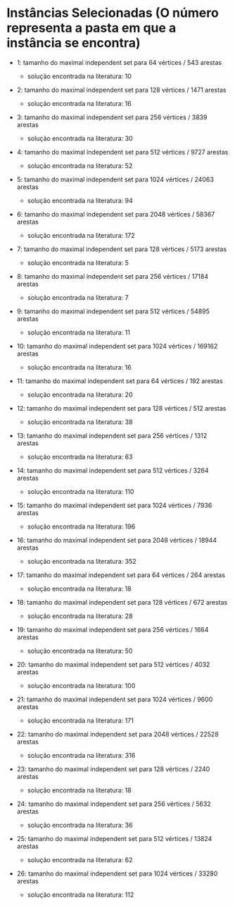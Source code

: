 # Instâncias Selecionadas (O número representa a pasta em que a instância se encontra)
- 1: tamanho do maximal independent set para 64 vértices / 543 arestas
    - solução encontrada na literatura: 10

- 2: tamanho do maximal independent set para 128 vértices / 1471 arestas
    - solução encontrada na literatura: 16

- 3: tamanho do maximal independent set para 256 vértices / 3839 arestas
    - solução encontrada na literatura: 30

- 4: tamanho do maximal independent set para 512 vértices / 9727 arestas
    - solução encontrada na literatura: 52

- 5: tamanho do maximal independent set para 1024 vértices / 24063 arestas
    - solução encontrada na literatura: 94

- 6: tamanho do maximal independent set para 2048 vértices / 58367 arestas
    - solução encontrada na literatura: 172

- 7: tamanho do maximal independent set para 128 vértices / 5173 arestas
    - solução encontrada na literatura: 5

- 8: tamanho do maximal independent set para 256 vértices / 17184 arestas
    - solução encontrada na literatura: 7

- 9: tamanho do maximal independent set para 512 vértices / 54895 arestas
    - solução encontrada na literatura: 11

- 10: tamanho do maximal independent set para 1024 vértices / 169162 arestas
    - solução encontrada na literatura: 16

- 11: tamanho do maximal independent set para 64 vértices / 192 arestas
    - solução encontrada na literatura: 20

- 12: tamanho do maximal independent set para 128 vértices / 512 arestas
    - solução encontrada na literatura: 38

- 13: tamanho do maximal independent set para 256 vértices / 1312 arestas
    - solução encontrada na literatura: 63

- 14: tamanho do maximal independent set para 512 vértices / 3264 arestas
    - solução encontrada na literatura: 110

- 15: tamanho do maximal independent set para 1024 vértices / 7936 arestas
    - solução encontrada na literatura: 196

- 16: tamanho do maximal independent set para 2048 vértices / 18944 arestas
    - solução encontrada na literatura: 352

- 17: tamanho do maximal independent set para 64 vértices / 264 arestas
    - solução encontrada na literatura: 18

- 18: tamanho do maximal independent set para 128 vértices / 672 arestas
    - solução encontrada na literatura: 28

- 19: tamanho do maximal independent set para 256 vértices / 1664 arestas
    - solução encontrada na literatura: 50

- 20: tamanho do maximal independent set para 512 vértices / 4032 arestas
    - solução encontrada na literatura: 100

- 21: tamanho do maximal independent set para 1024 vértices / 9600 arestas
    - solução encontrada na literatura: 171

- 22: tamanho do maximal independent set para 2048 vértices / 22528 arestas
    - solução encontrada na literatura: 316

- 23: tamanho do maximal independent set para 128 vértices / 2240 arestas
    - solução encontrada na literatura: 18

- 24: tamanho do maximal independent set para 256 vértices / 5632 arestas
    - solução encontrada na literatura: 36

- 25: tamanho do maximal independent set para 512 vértices / 13824 arestas
    - solução encontrada na literatura: 62

- 26: tamanho do maximal independent set para 1024 vértices / 33280 arestas
    - solução encontrada na literatura: 112

